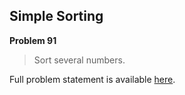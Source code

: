 Simple Sorting
--------------

**Problem 91**

> Sort several numbers.

Full problem statement is available [here][mirror].

[mirror]: https://github.com/rdtsc/codeeval-problem-statements/tree/master/easy/091-simple-sorting/
          "View Problem Statement Mirror"
